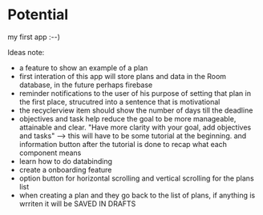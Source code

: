# Potential
my first app :--)

Ideas note:
- a feature to show an example of a plan
- first interation of this app will store plans and data in the Room database, in the future perhaps firebase
- reminder notifications to the user of his purpose of setting that plan in the first place, strucutred into a sentence that is motivational
- the recyclerview item should show the number of days till the deadline 
- objectives and task help reduce the goal to be more manageable, attainable and clear. "Have more clarity with your goal, add objectives and tasks" --> this will have to be some tutorial at the beginning. and information button after the tutorial is done to recap what each component means
- learn how to do databinding 
- create a onboarding feature 
- option button for horizontal scrolling and vertical scrolling for the plans list
- when creating a plan and they go back to the list of plans, if anything is wrriten it will be SAVED IN DRAFTS
